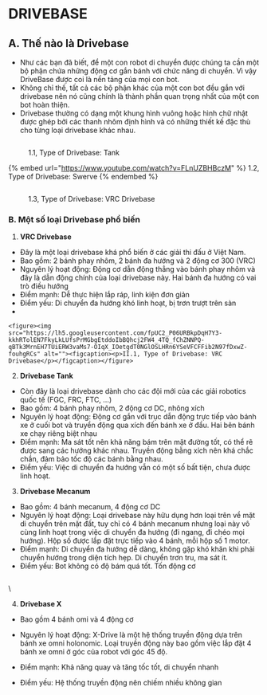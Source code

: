 # DRIVEBASE

## **A. Thế nào là Drivebase**

* Như các bạn đã biết, để một con robot di chuyển được chúng ta cần một bộ phận chứa những động cơ gắn bánh với chức năng di chuyển. Vì vậy DriveBase được coi là nền tảng của mọi con bot.
* Không chỉ thế, tất cả các bộ phận khác của một con bot đều gắn với drivebase nên nó cũng chính là thành phần quan trọng nhất của một con bot hoàn thiện.
* Drivebase thường có dạng một khung hình vuông hoặc hình chữ nhật được ghép bởi các thanh nhôm định hình và có những thiết kế đặc thù cho từng loại drivebase khác nhau.

<figure><img src="https://lh5.googleusercontent.com/6KE7kZ2hDDqJ2NI4OBnPKlP-FcrUy7InNP9XkAMmuP1ffxp8P-OUo2f1v3zFYub6YLHSdoDpOXwZtgBukwlZMCqL1CWUz9jDq_1Me_-g_AJezSV49aiu2OlvqUATJYguHBrmjhYgXs7eNK7Eti-qg3o" alt=""><figcaption><p>1.1, Type of Drivebase: Tank</p></figcaption></figure>

{% embed url="https://www.youtube.com/watch?v=FLnUZBHBczM" %}
1.2, Type of Drivebase: Swerve
{% endembed %}

<figure><img src="https://lh5.googleusercontent.com/fpUC2_P06URBkpDqH7Y3-kkhRTolEN7FkyLkLUfsPrMGbgEtddoIbBQhcj2FW4_4TQ_fChZNNPQ-qBTk3MrnEH7TUiERW3vaMs7-OIqX_IOetgdT0NGlOSLHRn6YSeVFCFFib2N97fDxwZ-fouhgRCs" alt=""><figcaption><p>1.3, Type of Drivebase: VRC Drivebase</p></figcaption></figure>

### **B. Một số loại Drivebase phổ biến**&#x20;

1. **VRC Drivebase**&#x20;

* Đây là một loại drivebase khá phổ biến ở các giải thi đấu ở Việt Nam.
* Bao gồm: 2 bánh phay nhôm, 2 bánh đa hướng và 2 động cơ 300 (VRC)&#x20;
* Nguyên lý hoạt động: Động cơ dẫn động thẳng vào bánh phay nhôm và đây là dẫn động chính của loại drivebase này. Hai bánh đa hướng có vai trò điều hướng&#x20;
* Điểm mạnh: Dễ thực hiện lắp ráp, linh kiện đơn giản
* Điểm yếu: Di chuyển đa hướng khó linh hoạt, bị trơn trượt trên sàn
*

    <figure><img src="https://lh5.googleusercontent.com/fpUC2_P06URBkpDqH7Y3-kkhRTolEN7FkyLkLUfsPrMGbgEtddoIbBQhcj2FW4_4TQ_fChZNNPQ-qBTk3MrnEH7TUiERW3vaMs7-OIqX_IOetgdT0NGlOSLHRn6YSeVFCFFib2N97fDxwZ-fouhgRCs" alt=""><figcaption><p>II.1, Type of Drivebase: VRC Drivebase</p></figcaption></figure>

2. **Drivebase Tank**

* Còn đây là loại drivebase dành cho các đội mới của các giải robotics quốc tế (FGC, FRC, FTC, …)
* Bao gồm: 4 bánh phay nhôm, 2 động cơ DC, nhông xích
* Nguyên lý hoạt động: Động cơ gắn với trục dẫn động trực tiếp vào bánh xe ở cuối bot và truyền động qua xích đến bánh xe ở đầu. Hai bên bánh xe chạy riêng biệt nhau
* Điểm mạnh: Ma sát tốt nên khả năng bám trên mặt đường tốt, có thể rẽ được sang các hướng khác nhau. Truyền động bằng xích nên khá chắc chắn, đảm bảo tốc độ các bánh bằng nhau.
* Điểm yếu: Việc di chuyển đa hướng vẫn có một số bất tiện, chưa được linh hoạt.

3. **Drivebase Mecanum**

* Bao gồm: 4 bánh mecanum, 4 động cơ DC
* Nguyên lý hoạt động: Loại drivebase này hữu dụng hơn loại trên về mặt di chuyển trên mặt đất, tuy chỉ có 4 bánh mecanum nhưng loại này vô cùng linh hoạt trong việc di chuyển đa hướng (đi ngang, đi chéo mọi hướng). Hộp số được lắp đặt trực tiếp vào 4 bánh, mỗi hộp số 1 motor.
* Điểm mạnh: Di chuyển đa hướng dễ dàng, không gặp khó khăn khi phải chuyển hướng trong diện tích hẹp. Di chuyển trơn tru, ma sát ít.
* Điểm yếu: Bot không có độ bám quá tốt. Tốn động cơ&#x20;

<figure><img src="https://lh6.googleusercontent.com/-fL9vBIOLtatebwsy_wdiMsMdEJ6etkuLJuWydYy3bXYYAkzKS16BksTYWJrNH0c_iwUt4Tyjr51sgf0y_IPwIw453baPOPpUkHnYgT88Y4iPll0zudkTZb-Fp5_SqL5FPjRYahOyGMA_uqal52i7VE" alt=""><figcaption></figcaption></figure>

\


4. **Drivebase X**

* Bao gồm 4 bánh omi và 4 động cơ
* Nguyên lý hoạt động: X-Drive là một hệ thống truyền động dựa trên bánh xe omni holonomic. Loại truyền động này bao gồm việc lắp đặt 4 bánh xe omni ở góc của robot với góc 45 độ.
* Điểm mạnh: Khả năng quay và tăng tốc tốt, di chuyển nhanh
*   Điểm yếu: Hệ thống truyền động nên chiếm nhiều không gian

    <figure><img src="https://lh3.googleusercontent.com/7oJr8Jd617pmfF_X-s8P16WybLPay5MDeSQnl4rIDGDvskg5kjAQOQ6iNYA54bd6f0A9dQrAgEScCtHFZqB-TJUPPJ8pq7z9mX72r00fUwltsHtoYyVhKodfkdLAjo3vdI6Wj5S57CBoqKH0B0YTSZk" alt=""><figcaption></figcaption></figure>
